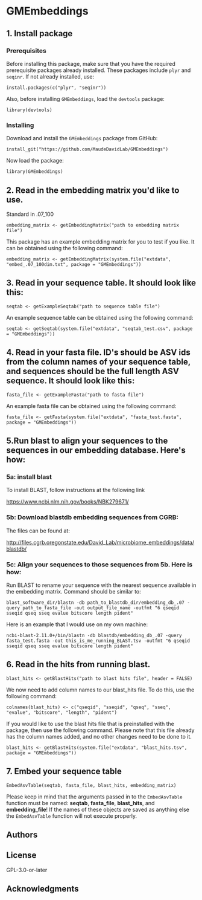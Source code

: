 # GMEmbeddings


## 1. Install package

### Prerequisites

Before installing this package, make sure that you have the required prerequisite packages already installed. These packages include `plyr` and `seqinr`.
If not already installed, use:
```
install.packages(c("plyr", "seqinr"))
```

Also, before installing `GMEmbeddings`, load the `devtools` package:
```
library(devtools)
```

### Installing

Download and install the `GMEmbeddings` package from GitHub:

```
install_git("https://github.com/MaudeDavidLab/GMEmbeddings")
```

Now load the package:

```
library(GMEmbeddings)
```


## 2. Read in the embedding matrix you'd like to use. 
Standard in .07_100

```
embedding_matrix <- getEmbeddingMatrix("path to embedding matrix file")
```

This package has an example embedding matrix for you to test if you like. It can be obtained using the following command:
```
embedding_matrix <- getEmbeddingMatrix(system.file("extdata", "embed_.07_100dim.txt", package = "GMEmbeddings"))
```

## 3. Read in your sequence table. It should look like this:
```
seqtab <- getExampleSeqtab("path to sequence table file")
```

An example sequence table can be obtained using the following command:
```
seqtab <- getSeqtab(system.file("extdata", "seqtab_test.csv", package = "GMEmbeddings"))
```

## 4. Read in your fasta file. ID's should be ASV ids from the column names of your sequence table, and sequences should be the full length ASV sequence. It should look like this:
```
fasta_file <- getExampleFasta("path to fasta file")
```


An example fasta file can be obtained using the following command:
```
fasta_file <- getFasta(system.file("extdata", "fasta_test.fasta", package = "GMEmbeddings"))
```

## 5.Run blast to align your sequences to the sequences in our embedding database. Here's how:
### 5a: install blast
To install BLAST, follow instructions at the following link

https://www.ncbi.nlm.nih.gov/books/NBK279671/ 
[](https://www.ncbi.nlm.nih.gov/books/NBK279671/)

### 5b: Download blastdb embedding sequences from CGRB: 
The files can be found at: 

http://files.cgrb.oregonstate.edu/David_Lab/microbiome_embeddings/data/blastdb/
[](http://files.cgrb.oregonstate.edu/David_Lab/microbiome_embeddings/data/blastdb/)

### 5c: Align your sequences to those sequences from 5b. Here is how:

Run BLAST to rename your sequence with the nearest sequence available in the embedding matrix.
  Command should be similar to:
 
  ```
  blast_software_dir/blastn -db path_to_blastdb_dir/embedding_db_.07 -query path_to_fasta_file -out output_file_name -outfmt "6 qseqid sseqid qseq sseq evalue bitscore length pident"
  ```

Here is an example that I would use on my own machine:
```
ncbi-blast-2.11.0+/bin/blastn -db blastdb/embedding_db_.07 -query fasta_test.fasta -out this_is_me_running_BLAST.tsv -outfmt "6 qseqid sseqid qseq sseq evalue bitscore length pident"
```


## 6. Read in the hits from running blast. 
```
blast_hits <- getBlastHits("path to blast hits file", header = FALSE)
```

We now need to add column names to our blast_hits file. To do this, use the following command:
```
colnames(blast_hits) <- c("qseqid", "sseqid", "qseq", "sseq", "evalue", "bitscore", "length", "pident")
```

If you would like to use the blast hits file that is preinstalled with the package, then use the following command. Please note that this file already has the column names added, and no other changes need to be done to it.
```
blast_hits <- getBlastHits(system.file("extdata", "blast_hits.tsv", package = "GMEmbeddings"))
```

## 7. Embed your sequence table
```
EmbedAsvTable(seqtab, fasta_file, blast_hits, embedding_matrix)
```
Please keep in mind that the arguments passed in to the `EmbedAsvTable` function must be named: **seqtab**, **fasta_file**, **blast_hits**, and **embedding_file**! If the names of these objects are saved as anything else the `EmbedAsvTable` function will not execute properly.


## Authors

## License
GPL-3.0-or-later

## Acknowledgments
